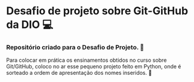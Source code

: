 # Desafio de projeto sobre Git-GitHub da DIO 💻

### Repositório criado para o Desafio de Projeto. 🖖

Para colocar em prática os ensinamentos obtidos no curso sobre Git/GitHub, coloco no ar esse pequeno projeto feito em Python, onde é sorteado a ordem de apresentação dos nomes inseridos. 🐍
